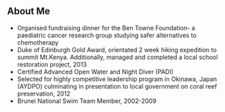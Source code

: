 ## About Me

+ Organised fundraising dinner for the Ben Towne Foundation- a paediatric cancer research group studying safer alternatives to chemotherapy
+ Duke of Edinburgh Gold Award, orientated 2 week hiking expedition to summit Mt.Kenya. Additionally, managed and completed a local school restoration project, 2013
+ Certified Advanced Open Water and Night Diver (PADI)
+ Selected for highly competitive leadership program in Okinawa, Japan (AYDPO) culminating in presentation to local government on coral reef preservation, 2012
+ Brunei National Swim Team Member, 2002-2009